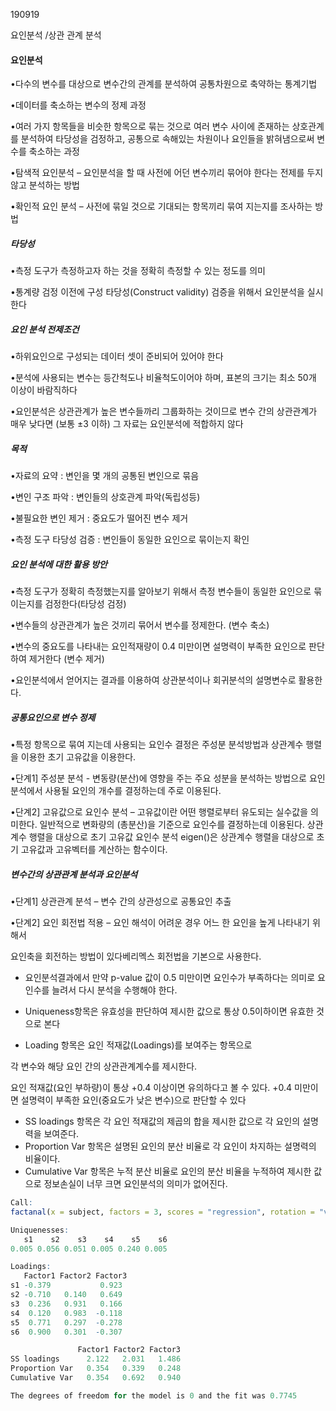 190919

요인분석 /상관 관계 분석

#### 요인분석

•다수의 변수를 대상으로 변수간의 관계를 분석하여 공통차원으로 축약하는 통계기법

•데이터를 축소하는 변수의 정제 과정

•여러 가지 항목들을 비슷한 항목으로 묶는 것으로 여러 변수 사이에 존재하는 상호관계를 분석하여 타당성을 검정하고, 공통으로 속해있는 차원이나 요인들을 밝혀냄으로써 변수를 축소하는 과정

•탐색적 요인분석 – 요인분석을 할 때 사전에 어던 변수끼리 묶어야 한다는 전제를 두지 않고 분석하는 방법

•확인적 요인 분석 – 사전에 묶일 것으로 기대되는 항목끼리 묶여 지는지를 조사하는 방법  

##### 타당성

•측정 도구가 측정하고자 하는 것을 정확히 측정할 수 있는 정도를 의미

•통계량 검정 이전에 구성 타당성(Construct validity)  검증을 위해서 요인분석을 실시한다

##### 요인 분석 전제조건

•하위요인으로 구성되는 데이터 셋이 준비되어 있어야 한다

•분석에 사용되는 변수는 등간척도나 비율척도이어야 하며, 표본의 크기는 최소 50개 이상이 바람직하다

•요인분석은 상관관계가 높은 변수들까리 그룹화하는 것이므로 변수 간의 상관관계가 매우 낮다면 (보통 ±3 이하) 그  자료는 요인분석에 적합하지 않다

##### 목적

•자료의 요약 : 변인을 몇 개의 공통된 변인으로 묶음

•변인 구조 파악 : 변인들의 상호관계 파악(독립성등)

•불필요한 변인 제거 : 중요도가 떨어진 변수 제거

•측정 도구 타당성 검증 : 변인들이 동일한 요인으로 묶이는지 확인  

##### 요인 분석에 대한 활용 방안

•측정 도구가 정확히 측정했는지를 알아보기 위해서 측정 변수들이 동일한 요인으로 묶이는지를 검정한다(타당성 검정)

•변수들의 상관관계가 높은 것끼리 묶어서 변수를 정제한다. (변수 축소)

•변수의 중요도를 나타내는 요인적재량이 0.4 미만이면 설명력이 부족한 요인으로 판단하여 제거한다 (변수 제거)

•요인분석에서 얻어지는 결과를 이용하여 상관분석이나 회귀분석의 설명변수로 활용한다.

##### 공통요인으로 변수 정제

•특정 항목으로 묶여 지는데 사용되는 요인수 결정은 주성분 분석방법과 상관계수 행렬을 이용한 초기 고유값을 이용한다.

•단계1] 주성분 분석 - 변동량(분산)에 영향을 주는 주요 성분을 분석하는 방법으로 요인분석에서 사용될 요인의 개수를 결정하는데 주로 이용된다.

•단계2] 고유값으로 요인수 분석 – 고유값이란 어떤 행렬로부터 유도되는 실수값을 의미한다. 일반적으로 변화량의 (총분산)을 기준으로 요인수를 결정하는데 이용된다. 
 상관계수 행렬을 대상으로 초기 고유값 요인수 분석
 eigen()은 상관계수 행렬을 대상으로 초기 고유값과 고유벡터를 계산하는 함수이다.

##### 변수간의 상관관계 분석과 요인분석

•단계1] 상관관계 분석 – 변수 간의 상관성으로 공통요인 추출

•단계2] 요인 회전법 적용 – 요인 해석이 어려운 경우 어느 한 요인을 높게 나타내기 위해서

 요인축을 회전하는 방법이 있다베리멕스 회전법을 기본으로 사용한다.


- 요인분석결과에서 만약 p-value 값이 0.5 미만이면
요인수가 부족하다는 의미로 요인수를 늘려서 다시 분석을 수행해야 한다.

- Uniqueness항목은 유효성을 판단하여 제시한 값으로 통상 0.5이하이면
유효한 것으로 본다

-  Loading 항목은 요인 적재값(Loadings)를 보여주는 항목으로 

각 변수와 해당 요인 간의 상관관계계수를 제시한다.

요인 적재값(요인 부하량)이 통상 +0.4 이상이면 유의하다고 볼 수 있다.
+0.4 미만이면 설명력이 부족한 요인(중요도가 낮은 변수)으로 판단할 수 있다

- SS loadings 항목은 각 요인 적재값의 제곱의 합을 제시한 값으로 각 요인의 설명력을 보여준다.
- Proportion Var 항목은 설명된 요인의 분산 비율로 각 요인이 차지하는 설명력의 비율이다.
- Cumulative Var 항목은 누적 분산 비율로 요인의 분산 비율을 누적하여 제시한 값으로 정보손실이 너무 크면 요인분석의 의미가 없어진다.

```R
Call:
factanal(x = subject, factors = 3, scores = "regression", rotation = "varimax")

Uniquenesses:
   s1    s2    s3    s4    s5    s6 
0.005 0.056 0.051 0.005 0.240 0.005 

Loadings:
   Factor1 Factor2 Factor3
s1 -0.379           0.923 
s2 -0.710   0.140   0.649 
s3  0.236   0.931   0.166 
s4  0.120   0.983  -0.118 
s5  0.771   0.297  -0.278 
s6  0.900   0.301  -0.307 

               Factor1 Factor2 Factor3
SS loadings      2.122   2.031   1.486
Proportion Var   0.354   0.339   0.248
Cumulative Var   0.354   0.692   0.940

The degrees of freedom for the model is 0 and the fit was 0.7745 
```




















